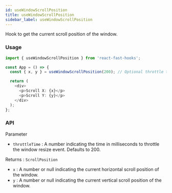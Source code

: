 ```yaml
---
id: useWindowScrollPosition
title: useWindowScrollPosition
sidebar_label: useWindowScrollPosition
---
```


Hook to get the current scroll position of the window.

### Usage

```typescript
import { useWindowScrollPosition } from 'react-fast-hooks';

const App = () => {
  const { x, y } = useWindowScrollPosition(200); // Optional throttle time

  return (
    <div>
      <p>Scroll X: {x}</p>
      <p>Scroll Y: {y}</p>
    </div>
  );
};
```

### API

Parameter  

- `throttleTime` : A number indicating the time in milliseconds to throttle the window resize event. Defaults to 200.

Returns : `ScrollPosition`

- `x` : A number or null indicating the current horizontal scroll position of the window.
- `y` : A number or null indicating the current vertical scroll position of the window.
